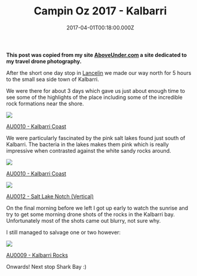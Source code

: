 ﻿---
coverImage: /images/fallback-post-header.png
date: '2017-04-01T00:18:00.000Z'
tags:
  - blog
  - drone
  - photo
  - travel
title: Campin Oz 2017 - Kalbarri
oldUrl: /above-under/campin-oz-2017-kalbarri
---

**This post was copied from my site [AboveUnder.com](https://aboveunder.com) a site dedicated to my travel drone photography.**

After the short one day stop in [Lancelin](https://aboveunder.com/blogs/news/campin-oz-2017-lancelin "lancelin blog post") we made our way north for 5 hours to the small sea side town of Kalbarri.

<!-- more -->

We were there for about 3 days which gave us just about enough time to see some of the highlights of the place including some of the incredible rock formations near the shore.

![](//cdn.shopify.com/s/files/1/1830/7597/products/DJI_0304_grande.jpg?v=1491005545)

[AU0010 - Kalbarri Coast](https://aboveunder.com/products/au0010-kalbarri-coast "kalbarri coast")

We were particularly fascinated by the pink salt lakes found just south of Kalbarri. The bacteria in the lakes makes them pink which is really impressive when contrasted against the white sandy rocks around.

![](//cdn.shopify.com/s/files/1/1830/7597/products/DJI_0309_grande.jpg?v=1491005524)

[AU0010 - Kalbarri Coast](https://aboveunder.com/products/au0010-kalbarri-coast "kalbarri salt lakes")

![](//cdn.shopify.com/s/files/1/1830/7597/products/DJI_0289_grande.jpg?v=1491005507)

[AU0012 - Salt Lake Notch (Vertical)](https://aboveunder.com/products/salt-lake-notch-vertical "salt lakes virtical")

On the final morning before we left I got up early to watch the sunrise and try to get some morning drone shots of the rocks in the Kalbarri bay. Unfortunately most of the shots came out blurry, not sure why.

I still managed to salvage one or two however:

![](//cdn.shopify.com/s/files/1/1830/7597/products/DJI_0353_grande.jpg?v=1491005574)

[AU0009 - Kalbarri Rocks](https://aboveunder.com/products/au0009-kalbarri-rocks "kalbarri rocks")

Onwards! Next stop Shark Bay :)
